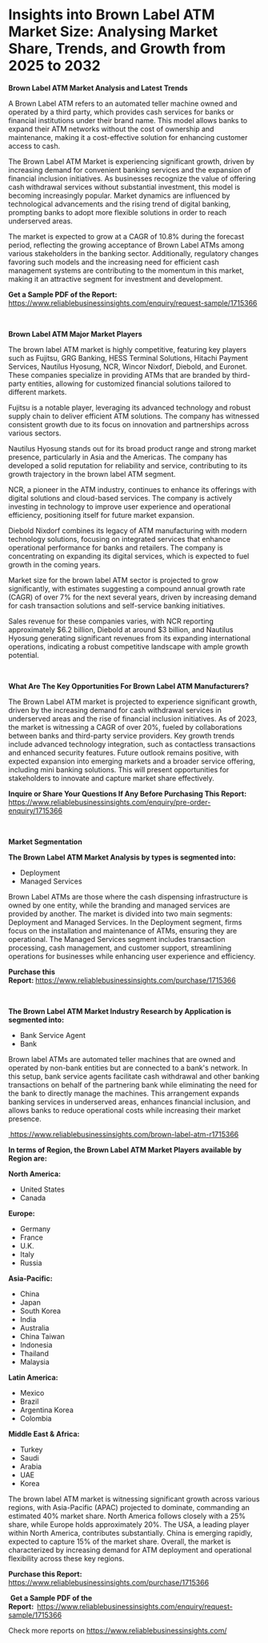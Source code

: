 <p><h1>Insights into Brown Label ATM Market Size: Analysing Market Share, Trends, and Growth from 2025 to 2032</h1></p><p><strong>Brown Label ATM Market Analysis and Latest Trends</strong></p>
<p><p>A Brown Label ATM refers to an automated teller machine owned and operated by a third party, which provides cash services for banks or financial institutions under their brand name. This model allows banks to expand their ATM networks without the cost of ownership and maintenance, making it a cost-effective solution for enhancing customer access to cash.</p><p>The Brown Label ATM Market is experiencing significant growth, driven by increasing demand for convenient banking services and the expansion of financial inclusion initiatives. As businesses recognize the value of offering cash withdrawal services without substantial investment, this model is becoming increasingly popular. Market dynamics are influenced by technological advancements and the rising trend of digital banking, prompting banks to adopt more flexible solutions in order to reach underserved areas.</p><p>The market is expected to grow at a CAGR of 10.8% during the forecast period, reflecting the growing acceptance of Brown Label ATMs among various stakeholders in the banking sector. Additionally, regulatory changes favoring such models and the increasing need for efficient cash management systems are contributing to the momentum in this market, making it an attractive segment for investment and development.</p></p>
<p><strong>Get a Sample PDF of the Report:&nbsp;</strong> <a href="https://www.reliablebusinessinsights.com/enquiry/request-sample/1715366?utm_campaign=3105&utm_medium=2&utm_source=Github&utm_content=ia&utm_term=09032025&utm_id=brown-label-atm">https://www.reliablebusinessinsights.com/enquiry/request-sample/1715366</a></p>
<p>&nbsp;</p>
<p><strong>Brown Label ATM Major Market Players</strong></p>
<p><p>The brown label ATM market is highly competitive, featuring key players such as Fujitsu, GRG Banking, HESS Terminal Solutions, Hitachi Payment Services, Nautilus Hyosung, NCR, Wincor Nixdorf, Diebold, and Euronet. These companies specialize in providing ATMs that are branded by third-party entities, allowing for customized financial solutions tailored to different markets.</p><p>Fujitsu is a notable player, leveraging its advanced technology and robust supply chain to deliver efficient ATM solutions. The company has witnessed consistent growth due to its focus on innovation and partnerships across various sectors.</p><p>Nautilus Hyosung stands out for its broad product range and strong market presence, particularly in Asia and the Americas. The company has developed a solid reputation for reliability and service, contributing to its growth trajectory in the brown label ATM segment.</p><p>NCR, a pioneer in the ATM industry, continues to enhance its offerings with digital solutions and cloud-based services. The company is actively investing in technology to improve user experience and operational efficiency, positioning itself for future market expansion.</p><p>Diebold Nixdorf combines its legacy of ATM manufacturing with modern technology solutions, focusing on integrated services that enhance operational performance for banks and retailers. The company is concentrating on expanding its digital services, which is expected to fuel growth in the coming years.</p><p>Market size for the brown label ATM sector is projected to grow significantly, with estimates suggesting a compound annual growth rate (CAGR) of over 7% for the next several years, driven by increasing demand for cash transaction solutions and self-service banking initiatives.</p><p>Sales revenue for these companies varies, with NCR reporting approximately $6.2 billion, Diebold at around $3 billion, and Nautilus Hyosung generating significant revenues from its expanding international operations, indicating a robust competitive landscape with ample growth potential.</p></p>
<p>&nbsp;</p>
<p><strong>What Are The Key Opportunities For Brown Label ATM Manufacturers?</strong></p>
<p><p>The Brown Label ATM market is projected to experience significant growth, driven by the increasing demand for cash withdrawal services in underserved areas and the rise of financial inclusion initiatives. As of 2023, the market is witnessing a CAGR of over 20%, fueled by collaborations between banks and third-party service providers. Key growth trends include advanced technology integration, such as contactless transactions and enhanced security features. Future outlook remains positive, with expected expansion into emerging markets and a broader service offering, including mini banking solutions. This will present opportunities for stakeholders to innovate and capture market share effectively.</p></p>
<p><strong>Inquire or Share Your Questions If Any Before Purchasing This Report:</strong> <a href="https://www.reliablebusinessinsights.com/enquiry/pre-order-enquiry/1715366?utm_campaign=3105&utm_medium=2&utm_source=Github&utm_content=ia&utm_term=09032025&utm_id=brown-label-atm">https://www.reliablebusinessinsights.com/enquiry/pre-order-enquiry/1715366</a></p>
<p>&nbsp;</p>
<p><strong>Market Segmentation</strong></p>
<p><strong>The Brown Label ATM Market Analysis by types is segmented into:</strong></p>
<p><ul><li>Deployment</li><li>Managed Services</li></ul></p>
<p><p>Brown Label ATMs are those where the cash dispensing infrastructure is owned by one entity, while the branding and managed services are provided by another. The market is divided into two main segments: Deployment and Managed Services. In the Deployment segment, firms focus on the installation and maintenance of ATMs, ensuring they are operational. The Managed Services segment includes transaction processing, cash management, and customer support, streamlining operations for businesses while enhancing user experience and efficiency.</p></p>
<p><strong>Purchase this Report:&nbsp;</strong><a href="https://www.reliablebusinessinsights.com/purchase/1715366?utm_campaign=3105&utm_medium=2&utm_source=Github&utm_content=ia&utm_term=09032025&utm_id=brown-label-atm">https://www.reliablebusinessinsights.com/purchase/1715366</a></p>
<p>&nbsp;</p>
<p><strong>The Brown Label ATM Market Industry Research by Application is segmented into:</strong></p>
<p><ul><li>Bank Service Agent</li><li>Bank</li></ul></p>
<p><p>Brown label ATMs are automated teller machines that are owned and operated by non-bank entities but are connected to a bank's network. In this setup, bank service agents facilitate cash withdrawal and other banking transactions on behalf of the partnering bank while eliminating the need for the bank to directly manage the machines. This arrangement expands banking services in underserved areas, enhances financial inclusion, and allows banks to reduce operational costs while increasing their market presence.</p></p>
<p><a href="https://www.reliablebusinessinsights.com/brown-label-atm-r1715366?utm_campaign=3105&utm_medium=2&utm_source=Github&utm_content=ia&utm_term=09032025&utm_id=brown-label-atm">&nbsp;https://www.reliablebusinessinsights.com/brown-label-atm-r1715366</a></p>
<p><strong>In terms of Region, the Brown Label ATM Market Players available by Region are:</strong></p>
<p>
    <p> <strong> North America: </strong>
        <ul>
            <li>United States</li>
            <li>Canada</li>
        </ul>
        </p> 
    <p> <strong> Europe: </strong>
        <ul>
            <li>Germany</li>
            <li>France</li>
            <li>U.K.</li>
            <li>Italy</li>
            <li>Russia</li>
        </ul>
        </p> 
    <p> <strong> Asia-Pacific: </strong>
        <ul>
            <li>China</li>
            <li>Japan</li>
            <li>South Korea</li>
            <li>India</li>
            <li>Australia</li>
            <li>China Taiwan</li>
            <li>Indonesia</li>
            <li>Thailand</li>
            <li>Malaysia</li>
        </ul>
        </p> 
    <p> <strong> Latin America: </strong>
        <ul>
            <li>Mexico</li>
            <li>Brazil</li>
            <li>Argentina Korea</li>
            <li>Colombia</li>
        </ul>
        </p> 
    <p> <strong> Middle East & Africa: </strong>
        <ul>
            <li>Turkey</li>
            <li>Saudi</li>
            <li>Arabia</li>
            <li>UAE</li>
            <li>Korea</li>
        </ul>
    </p>
    </p>
<p><p>The brown label ATM market is witnessing significant growth across various regions, with Asia-Pacific (APAC) projected to dominate, commanding an estimated 40% market share. North America follows closely with a 25% share, while Europe holds approximately 20%. The USA, a leading player within North America, contributes substantially. China is emerging rapidly, expected to capture 15% of the market share. Overall, the market is characterized by increasing demand for ATM deployment and operational flexibility across these key regions.</p></p>
<p><strong>Purchase this Report: </strong><a href="https://www.reliablebusinessinsights.com/purchase/1715366?utm_campaign=3105&utm_medium=2&utm_source=Github&utm_content=ia&utm_term=09032025&utm_id=brown-label-atm">https://www.reliablebusinessinsights.com/purchase/1715366</a></p>
<p>&nbsp;<strong>Get a Sample PDF of the Report:&nbsp;&nbsp;</strong><a href="https://www.reliablebusinessinsights.com/enquiry/request-sample/1715366?utm_campaign=3105&utm_medium=2&utm_source=Github&utm_content=ia&utm_term=09032025&utm_id=brown-label-atm">https://www.reliablebusinessinsights.com/enquiry/request-sample/1715366</a></p>
<p><strong></strong></p>
<p>Check more reports on <a href="https://www.reliablebusinessinsights.com/?utm_campaign=3105&utm_medium=2&utm_source=Github&utm_content=ia&utm_term=09032025&utm_id=brown-label-atm">https://www.reliablebusinessinsights.com/</a></p>